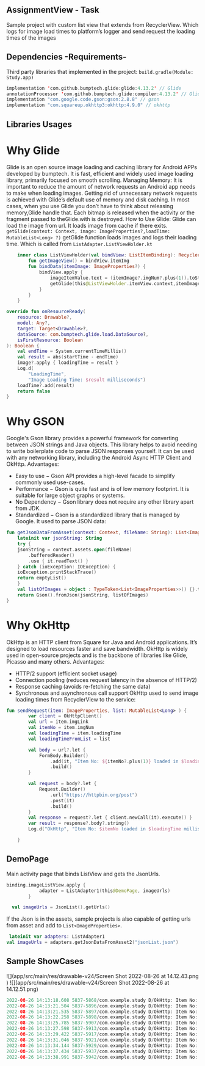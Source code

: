 ## AssignmentView - Task
Sample project with custom list view that extends from RecyclerView. Which logs for image load times to platform’s logger and send request the loading times of the images

## Dependencies -Requirements-
Third party libraries that implemented in the project:
`build.gradle(Module: Study.app)`
```kotlin   
implementation 'com.github.bumptech.glide:glide:4.13.2' // Glide
annotationProcessor 'com.github.bumptech.glide:compiler:4.13.2' // Glide
implementation "com.google.code.gson:gson:2.8.8" // gson
implementation "com.squareup.okhttp3:okhttp:4.9.0" // okhttp
```
## Libraries Usages

# Why Glide
Glide is an open source image loading and caching library for Android APPs developed by bumptech.
It is fast, efficient and widely used image loading library, primarily focused on smooth scrolling.
Managing Memory:
It is important to reduce the amount of network requests an Android app needs to make when loading images. 
Getting rid of unnecessary network requests is achieved with Glide’s default use of memory and disk caching.
In most cases, when you use Glide you don’t have to think about releasing memory,Glide handle that. 
Each bitmap is released when the activity or the fragment passed to theGlide.with is destroyed.
How to Use Glide:
Glide can load the image from url. It loads image from cache if there exits.
`getGlide(context: Context, image: ImageProperties?,loadTime: MutableList<Long> ?)`
getGlide function loads images and logs their loading time. Which is called from `ListAdapter.ListViewHolder.kt`
```kotlin
    inner class ListViewHolder(val bindView: ListItemBinding): RecyclerView.ViewHolder(bindView.root) {
        fun getImageView() = bindView.itemImg
        fun bindData(itemImage: ImageProperties?) {
            bindView.apply {
                imageItemValue.text = (itemImage?.imgNum?.plus(1)).toString()
                getGlide(this@ListViewHolder.itemView.context,itemImage,loadingTimes)
            }
        }
    }
```
```kotlin
override fun onResourceReady(
    resource: Drawable?,
    model: Any?,
    target: Target<Drawable>?,
    dataSource: com.bumptech.glide.load.DataSource?,
    isFirstResource: Boolean
): Boolean {
    val endTime = System.currentTimeMillis()
    val result = abs(startTime - endTime)
    image?.apply { loadingTime = result }
    Log.d(
        "LoadingTime",
        "Image Loading Time: $result milliseconds")
    loadTime?.add(result)
    return false
}
```
# Why GSON
Google's Gson library provides a powerful framework for converting between JSON strings and Java objects. 
This library helps to avoid needing to write boilerplate code to parse JSON responses yourself. 
It can be used with any networking library, including the Android Async HTTP Client and OkHttp.
Advantages:
- Easy to use − Gson API provides a high-level facade to simplify commonly used use-cases.
- Performance − Gson is quite fast and is of low memory footprint. It is suitable for large object graphs or systems.
- No Dependency − Gson library does not require any other library apart from JDK.
- Standardized − Gson is a standardized library that is managed by Google.
It used to parse JSON data:
```kotlin
fun getJsonDataFromAsset(context: Context, fileName: String): List<ImageProperties> {
    lateinit var jsonString: String
    try {
    jsonString = context.assets.open(fileName)
        .bufferedReader()
        .use { it.readText() }
    } catch (ioException: IOException) {
    ioException.printStackTrace()
    return emptyList()
    }
    val listOfImages = object : TypeToken<List<ImageProperties>>() {}.type
    return Gson().fromJson(jsonString, listOfImages)
}
```
# Why OkHttp
OkHttp is an HTTP client from Square for Java and Android applications. It’s designed to load resources faster and save bandwidth. 
OkHttp is widely used in open-source projects and is the backbone of libraries like Glide, Picasso and many others.
Advantages:
- HTTP/2 support (efficient socket usage)
- Connection pooling (reduces request latency in the absence of HTTP/2)
- Response caching (avoids re-fetching the same data)
- Synchronous and asynchronous call support
OkHttp used to send image loading times from RecyclerView to the service:
```kotlin
fun sendRequest(item: ImageProperties, list: MutableList<Long> ) {
        var client = OkHttpClient()
        val url = item.imgLink
        val itemNo = item.imgNum
        val loadingTime = item.loadingTime
        val loadingTimeFromList = list

        val body = url?.let {
            FormBody.Builder()
                .add(it, "Item No: ${itemNo?.plus(1)} loaded in $loadingTime milliseconds")
                .build()
        }

        val request = body?.let {
            Request.Builder()
                .url("https://httpbin.org/post")
                .post(it)
                .build()
        }
        val response = request?.let { client.newCall(it).execute() }
        var result = response?.body?.string()
        Log.d("OkHttp", "Item No: $itemNo loaded in $loadingTime milliseconds ")

    }
```

## DemoPage
Main activity page that binds ListView and gets the JsonUrls.
```kotlin
binding.imageListView.apply {
            adapter = ListAdapter1(this@DemoPage, imageUrls)
        }
```
```kotlin
  val imageUrls = JsonList().getUrls()
```
If the Json is in the assets, sample projects is also capable of getting urls from asset and add to `List<ImageProperties>`.
```kotlin
 lateinit var adapters: ListAdapter1
val imageUrls = adapters.getJsonDataFromAsset2("jsonList.json")
```

## Sample ShowCases
![](app/src/main/res/drawable-v24/Screen Shot 2022-08-26 at 14.12.43.png )
![](app/src/main/res/drawable-v24/Screen Shot 2022-08-26 at 14.12.51.png)
```kotlin
2022-08-26 14:13:18.608 5837-5868/com.example.study D/OkHttp: Item No: 0 loaded in 103 milliseconds
2022-08-26 14:13:21.504 5837-5896/com.example.study D/OkHttp: Item No: 1 loaded in 84 milliseconds
2022-08-26 14:13:21.535 5837-5897/com.example.study D/OkHttp: Item No: 2 loaded in 0 milliseconds
2022-08-26 14:13:22.258 5837-5898/com.example.study D/OkHttp: Item No: 3 loaded in 0 milliseconds
2022-08-26 14:13:25.785 5837-5907/com.example.study D/OkHttp: Item No: 4 loaded in 0 milliseconds
2022-08-26 14:13:27.598 5837-5913/com.example.study D/OkHttp: Item No: 5 loaded in 90 milliseconds
2022-08-26 14:13:29.422 5837-5917/com.example.study D/OkHttp: Item No: 6 loaded in 38 milliseconds
2022-08-26 14:13:31.046 5837-5921/com.example.study D/OkHttp: Item No: 7 loaded in 0 milliseconds
2022-08-26 14:13:34.144 5837-5929/com.example.study D/OkHttp: Item No: 8 loaded in 391 milliseconds
2022-08-26 14:13:37.434 5837-5937/com.example.study D/OkHttp: Item No: 9 loaded in 395 milliseconds
2022-08-26 14:13:38.991 5837-5942/com.example.study D/OkHttp: Item No: 10 loaded in 366 milliseconds
``` 